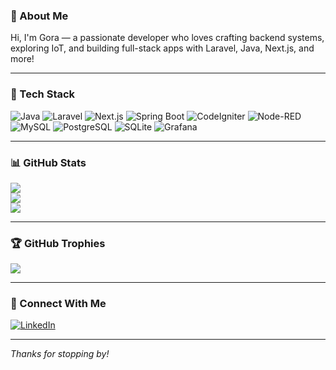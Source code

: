 ### 🚀 About Me
Hi, I'm Gora — a passionate developer who loves crafting backend systems, exploring IoT, and building full-stack apps with Laravel, Java, Next.js, and more!

---

### 🧰 Tech Stack
![Java](https://img.shields.io/badge/Java-ED8B00?style=for-the-badge&logo=java&logoColor=white)
![Laravel](https://img.shields.io/badge/Laravel-F55247?style=for-the-badge&logo=laravel&logoColor=white)
![Next.js](https://img.shields.io/badge/Next.js-000000?style=for-the-badge&logo=nextdotjs&logoColor=white)
![Spring Boot](https://img.shields.io/badge/Spring%20Boot-6DB33F?style=for-the-badge&logo=springboot&logoColor=white)
![CodeIgniter](https://img.shields.io/badge/CodeIgniter-EF4223?style=for-the-badge&logo=codeigniter&logoColor=white)
![Node-RED](https://img.shields.io/badge/Node--RED-B52E31?style=for-the-badge&logo=nodered&logoColor=white)
![MySQL](https://img.shields.io/badge/MySQL-005C84?style=for-the-badge&logo=mysql&logoColor=white)
![PostgreSQL](https://img.shields.io/badge/PostgreSQL-336791?style=for-the-badge&logo=postgresql&logoColor=white)
![SQLite](https://img.shields.io/badge/SQLite-003B57?style=for-the-badge&logo=sqlite&logoColor=white)
![Grafana](https://img.shields.io/badge/Grafana-F46800?style=for-the-badge&logo=grafana&logoColor=white)

---

### 📊 GitHub Stats
![](https://github-readme-streak-stats.herokuapp.com/?user=goraasep&theme=monokai&hide_border=false)<br/>
![](https://github-readme-stats.vercel.app/api/top-langs/?username=goraasep&theme=monokai&hide_border=false&include_all_commits=true&count_private=true&layout=compact)<br/>
![](https://github-readme-stats.vercel.app/api?username=goraasep&show_icons=true&theme=monokai&hide_border=false&count_private=true)

---

### 🏆 GitHub Trophies
![](https://github-profile-trophy.vercel.app/?username=goraasep&theme=radical&no-frame=false&no-bg=true&margin-w=4)

---

### 🔗 Connect With Me
[![LinkedIn](https://img.shields.io/badge/LinkedIn-0077B5?style=for-the-badge&logo=linkedin&logoColor=white)]([https://www.linkedin.com/in/goraasep](https://www.linkedin.com/in/gora-asep-b55271129/))

---

_Thanks for stopping by!_


